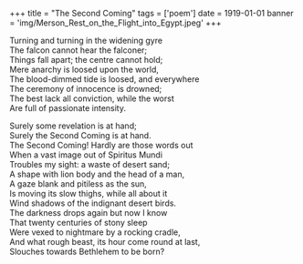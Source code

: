 +++
title = "The Second Coming"
tags = ['poem']
date = 1919-01-01
banner = 'img/Merson_Rest_on_the_Flight_into_Egypt.jpeg'
+++

Turning and turning in the widening gyre  
The falcon cannot hear the falconer;  
Things fall apart; the centre cannot hold;  
Mere anarchy is loosed upon the world,  
The blood-dimmed tide is loosed, and everywhere  
The ceremony of innocence is drowned;  
The best lack all conviction, while the worst  
Are full of passionate intensity.  
  
Surely some revelation is at hand;  
Surely the Second Coming is at hand.  
The Second Coming! Hardly are those words out  
When a vast image out of Spiritus Mundi  
Troubles my sight: a waste of desert sand;  
A shape with lion body and the head of a man,  
A gaze blank and pitiless as the sun,  
Is moving its slow thighs, while all about it  
Wind shadows of the indignant desert birds.  
The darkness drops again but now I know  
That twenty centuries of stony sleep  
Were vexed to nightmare by a rocking cradle,  
And what rough beast, its hour come round at last,  
Slouches towards Bethlehem to be born?
